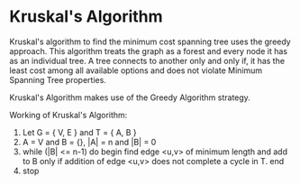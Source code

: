 # Kruskal's Algorithm
Kruskal's algorithm to find the minimum cost spanning tree uses the greedy approach. This algorithm treats the graph as a forest and every node it has as an individual tree. A tree connects to another only and only if, it has the least cost among all available options and does not violate Minimum Spanning Tree properties.

Kruskal's Algorithm makes use of the Greedy Algorithm strategy.

Working of Kruskal's Algorithm:
1. Let G = { V, E } and T = { A, B }
2. A = V and B = {}, |A| = n and |B| = 0
3. while (|B| <= n-1) do
          begin
                  find edge <u,v> of minimum length and add to B only if addition of edge <u,v> does not complete a cycle in T.
          end
4. stop

